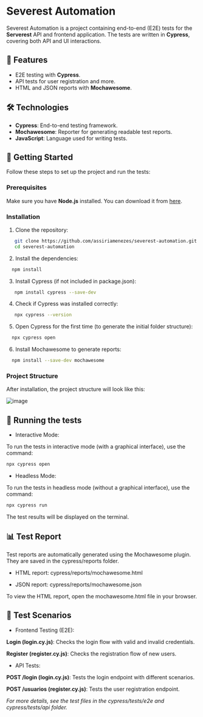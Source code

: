 # Severest Automation

Severest Automation is a project containing end-to-end (E2E) tests for the **Serverest** API and frontend application. The tests are written in **Cypress**, covering both API and UI interactions.

##  🧩 Features
- E2E testing with **Cypress**.
- API tests for user registration and more.
- HTML and JSON reports with **Mochawesome**.

##  🛠️ Technologies
- **Cypress**: End-to-end testing framework.
- **Mochawesome**: Reporter for generating readable test reports.
- **JavaScript**: Language used for writing tests.

## 🚀 Getting Started

Follow these steps to set up the project and run the tests:

### Prerequisites
Make sure you have **Node.js** installed. You can download it from [here](https://nodejs.org/).

### Installation

1. Clone the repository:
 
```bash
   git clone https://github.com/assiriamenezes/severest-automation.git
   cd severest-automation
```
2. Install the dependencies:
   
```bash
  npm install
```
3. Install Cypress (if not included in package.json):

```bash
   npm install cypress --save-dev
```
4. Check if Cypress was installed correctly:

```bash
   npx cypress --version
```

5. Open Cypress for the first time (to generate the initial folder structure):

```bash
  npx cypress open
```
6. Install Mochawesome to generate reports:

```bash
  npm install --save-dev mochawesome
```

### Project Structure

After installation, the project structure will look like this:

![image](https://github.com/user-attachments/assets/17ccc8df-179f-4a02-8c22-add6885e16cf)

## 🧪 Running the tests

- Interactive Mode:
  
To run the tests in interactive mode (with a graphical interface), use the command:

```bash
npx cypress open
```

- Headless Mode:

To run the tests in headless mode (without a graphical interface), use the command:

```bash
npx cypress run
```
The test results will be displayed on the terminal.

## 📊 Test Report

Test reports are automatically generated using the Mochawesome plugin. They are saved in the cypress/reports folder.

- HTML report: cypress/reports/mochawesome.html

- JSON report: cypress/reports/mochawesome.json

To view the HTML report, open the mochawesome.html file in your browser.

## 🧩 Test Scenarios
- Frontend Testing (E2E):
  
**Login (login.cy.js)**: Checks the login flow with valid and invalid credentials.

**Register (register.cy.js)**: Checks the registration flow of new users.


- API Tests:
  
**POST /login (login.cy.js)**: Tests the login endpoint with different scenarios.

**POST /usuarios (register.cy.js)**: Tests the user registration endpoint.


*For more details, see the test files in the cypress/tests/e2e and cypress/tests/api folder.*

